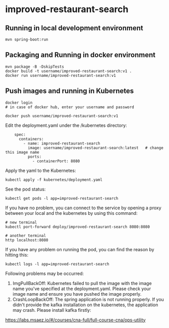 # improved-restaurant-search

## Running in local development environment

```
mvn spring-boot:run
```

## Packaging and Running in docker environment

```
mvn package -B -DskipTests
docker build -t username/improved-restaurant-search:v1 .
docker run username/improved-restaurant-search:v1
```

## Push images and running in Kubernetes

```
docker login 
# in case of docker hub, enter your username and password

docker push username/improved-restaurant-search:v1
```

Edit the deployment.yaml under the /kubernetes directory:
```
    spec:
      containers:
        - name: improved-restaurant-search
          image: username/improved-restaurant-search:latest   # change this image name
          ports:
            - containerPort: 8080

```

Apply the yaml to the Kubernetes:
```
kubectl apply -f kubernetes/deployment.yaml
```

See the pod status:
```
kubectl get pods -l app=improved-restaurant-search
```

If you have no problem, you can connect to the service by opening a proxy between your local and the kubernetes by using this command:
```
# new terminal
kubectl port-forward deploy/improved-restaurant-search 8080:8080

# another terminal
http localhost:8080
```

If you have any problem on running the pod, you can find the reason by hitting this:
```
kubectl logs -l app=improved-restaurant-search
```

Following problems may be occurred:

1. ImgPullBackOff:  Kubernetes failed to pull the image with the image name you've specified at the deployment.yaml. Please check your image name and ensure you have pushed the image properly.
1. CrashLoopBackOff: The spring application is not running properly. If you didn't provide the kafka installation on the kubernetes, the application may crash. Please install kafka firstly:

https://labs.msaez.io/#/courses/cna-full/full-course-cna/ops-utility

